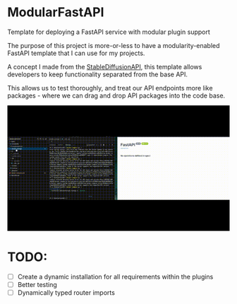 # ModularFastAPI
Template for deploying a FastAPI service with modular plugin support

The purpose of this project is more-or-less to have a modularity-enabled FastAPI template that I can use for my projects.

A concept I made from the [StableDiffusionAPI](https://github.com/AlexScotland/StableDiffusionAPI), this template allows developers to keep functionality separated from the base API.

This allows us to test thoroughly, and treat our API endpoints more like packages - where we can drag and drop API packages into the code base.

![a quick demo of drag and drop](docs/media/readme_demo.gif) 

# TODO:
- [ ] Create a dynamic installation for all requirements within the plugins
- [ ] Better testing
- [ ] Dynamically typed router imports
